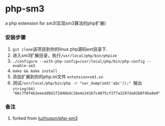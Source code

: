 # php-sm3
a php extension for sm3(实现sm3算法的php扩展)
### 安装步骤
1. `git clone`该项目到你的linux php源码ext目录下.
2. 进入sm3扩展目录，执行`/usr/local/php/bin/phpize`
3. `./configure --with-php-config=/usr/local/php/bin/php-config --enable-sm3`
4. `make && make install`
5. 添加扩展到你的php.ini文件 `extension=sm3.so`
6. 测试`/usr/local/php/bin/php -r "var_dump(sm3('abc'));"
`输出`string(64) "66c7f0f462eeedd9d1f2d46bdc10e4e24167c4875cf2f7a2297da02b8f4ba8e0"`
### 备注
1.  forked from [luzhuqun/php-sm3](https://github.com/luzhuqun/php-sm3)
